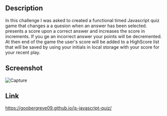 ## Description
In this challenge I was asked to created a functional timed Javascript quiz game that changes a a quesion when an answer has been selected. presents a score upon a correct answer and increases the score in increments. If you ge an incorrect answer your points will be decremented. At then end of the game the user's score will be added to a HighScore list that will be saved by using your initials in local storage with your score for your recent play.

## Screenshot
![Capture](https://github.com/Goobergreve09/js-javascript-quiz/assets/143923830/4af1f60d-e77a-4117-9fb3-c98c9894555e)

## Link
https://goobergreve09.github.io/js-javascript-quiz/